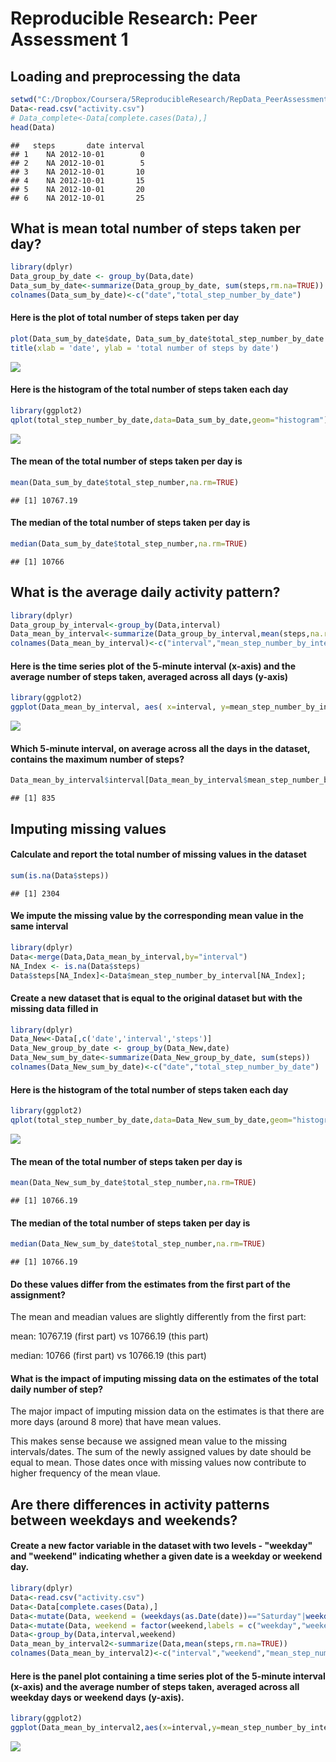 # Reproducible Research: Peer Assessment 1


## Loading and preprocessing the data

```r
setwd("C:/Dropbox/Coursera/5ReproducibleResearch/RepData_PeerAssessment1")
Data<-read.csv("activity.csv")
# Data_complete<-Data[complete.cases(Data),]
head(Data)
```

```
##   steps       date interval
## 1    NA 2012-10-01        0
## 2    NA 2012-10-01        5
## 3    NA 2012-10-01       10
## 4    NA 2012-10-01       15
## 5    NA 2012-10-01       20
## 6    NA 2012-10-01       25
```


## What is mean total number of steps taken per day?

```r
library(dplyr)
Data_group_by_date <- group_by(Data,date)
Data_sum_by_date<-summarize(Data_group_by_date, sum(steps,rm.na=TRUE))
colnames(Data_sum_by_date)<-c("date","total_step_number_by_date")
```

#### Here is the plot of total number of steps taken per day

```r
plot(Data_sum_by_date$date, Data_sum_by_date$total_step_number_by_date )
title(xlab = 'date', ylab = 'total number of steps by date')
```

![](PA1_template_files/figure-html/unnamed-chunk-3-1.png) 

#### Here is the histogram of the total number of steps taken each day

```r
library(ggplot2)
qplot(total_step_number_by_date,data=Data_sum_by_date,geom="histogram")  
```

![](PA1_template_files/figure-html/unnamed-chunk-4-1.png) 

#### The mean of the total number of steps taken per day is 

```r
mean(Data_sum_by_date$total_step_number,na.rm=TRUE)
```

```
## [1] 10767.19
```

#### The median of the total number of steps taken per day is 

```r
median(Data_sum_by_date$total_step_number,na.rm=TRUE)
```

```
## [1] 10766
```

## What is the average daily activity pattern?

```r
library(dplyr)
Data_group_by_interval<-group_by(Data,interval)
Data_mean_by_interval<-summarize(Data_group_by_interval,mean(steps,na.rm=TRUE))
colnames(Data_mean_by_interval)<-c("interval","mean_step_number_by_interval")
```

#### Here is the time series plot of the 5-minute interval (x-axis) and the average number of steps taken, averaged across all days (y-axis)

```r
library(ggplot2)
ggplot(Data_mean_by_interval, aes( x=interval, y=mean_step_number_by_interval) )+geom_line()
```

![](PA1_template_files/figure-html/unnamed-chunk-8-1.png) 

#### Which 5-minute interval, on average across all the days in the dataset, contains the maximum number of steps?

```r
Data_mean_by_interval$interval[Data_mean_by_interval$mean_step_number_by_interval==max(Data_mean_by_interval$mean_step_number_by_interval)]
```

```
## [1] 835
```

## Imputing missing values

#### Calculate and report the total number of missing values in the dataset 

```r
sum(is.na(Data$steps))
```

```
## [1] 2304
```

#### We impute the missing value by the corresponding mean value in the same interval

```r
library(dplyr)
Data<-merge(Data,Data_mean_by_interval,by="interval")
NA_Index <- is.na(Data$steps)
Data$steps[NA_Index]<-Data$mean_step_number_by_interval[NA_Index];
```

#### Create a new dataset that is equal to the original dataset but with the missing data filled in

```r
library(dplyr)
Data_New<-Data[,c('date','interval','steps')]
Data_New_group_by_date <- group_by(Data_New,date)
Data_New_sum_by_date<-summarize(Data_New_group_by_date, sum(steps))
colnames(Data_New_sum_by_date)<-c("date","total_step_number_by_date")
```

#### Here is the histogram of the total number of steps taken each day

```r
library(ggplot2)
qplot(total_step_number_by_date,data=Data_New_sum_by_date,geom="histogram")  
```

![](PA1_template_files/figure-html/unnamed-chunk-13-1.png) 

#### The mean of the total number of steps taken per day is 

```r
mean(Data_New_sum_by_date$total_step_number,na.rm=TRUE)
```

```
## [1] 10766.19
```

#### The median of the total number of steps taken per day is 

```r
median(Data_New_sum_by_date$total_step_number,na.rm=TRUE)
```

```
## [1] 10766.19
```

#### Do these values differ from the estimates from the first part of the assignment?
The mean and meadian values are slightly differently from the first part:

mean:   10767.19 (first part) vs 10766.19 (this part)

median: 10766 (first part)    vs 10766.19 (this part)

#### What is the impact of imputing missing data on the estimates of the total daily number of step?
The major impact of imputing mission data on the estimates is that there are more days (around 8 more) that have mean values. 

This makes sense because we assigned mean value to the missing intervals/dates. The sum of the newly assigned values by date should be equal to mean. Those dates once with missing values now contribute to higher frequency of the mean vlaue.

## Are there differences in activity patterns between weekdays and weekends?

#### Create a new factor variable in the dataset with two levels - "weekday" and "weekend" indicating whether a given date is a weekday or weekend day.

```r
library(dplyr)
Data<-read.csv("activity.csv")
Data<-Data[complete.cases(Data),]
Data<-mutate(Data, weekend = (weekdays(as.Date(date))=="Saturday"|weekdays(as.Date(date))=="Sunday") )
Data<-mutate(Data, weekend = factor(weekend,labels = c("weekday","weekend")))
Data<-group_by(Data,interval,weekend)
Data_mean_by_interval2<-summarize(Data,mean(steps,rm.na=TRUE))
colnames(Data_mean_by_interval2)<-c("interval","weekend","mean_step_number_by_interval")
```
#### Here is the panel plot containing a time series plot of the 5-minute interval (x-axis) and the average number of steps taken, averaged across all weekday days or weekend days (y-axis).

```r
library(ggplot2)
ggplot(Data_mean_by_interval2,aes(x=interval,y=mean_step_number_by_interval,group=weekend))+geom_line()+ facet_grid( weekend ~.)
```

![](PA1_template_files/figure-html/unnamed-chunk-17-1.png) 
